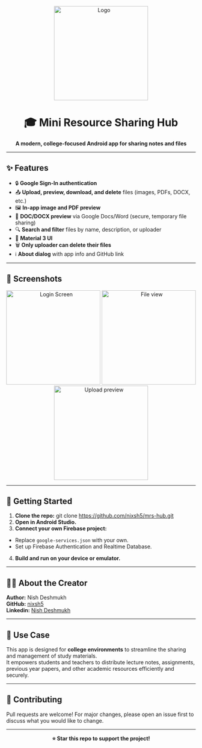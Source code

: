 <p align="center">
<img src="https://github.com/user-attachments/assets/74438926-8fd8-4635-aa37-442548846f08" alt="Logo" width="250"/>
</p>

<h1 align="center">🎓 Mini Resource Sharing Hub</h1>

<p align="center">
  <b>A modern, college-focused Android app for sharing notes and files</b>
</p>

---

## ✨ Features

- 🔒 **Google Sign-In authentication**
- 📤 **Upload, preview, download, and delete** files (images, PDFs, DOCX, etc.)
- 🖼️ **In-app image and PDF preview**
- 📝 **DOC/DOCX preview** via Google Docs/Word (secure, temporary file sharing)
- 🔍 **Search and filter** files by name, description, or uploader
- 🎨 **Material 3 UI**
- 🗑️ **Only uploader can delete their files**
- ℹ️ **About dialog** with app info and GitHub link

---

## 📱 Screenshots

<p align="center">
  <img src="https://github.com/user-attachments/assets/05ddde68-3c30-4d09-aeef-5f2ce8613144" alt="Login Screen" width="250"/>
  <img src="https://github.com/user-attachments/assets/ea245cdd-7445-4113-aae5-f01aa6c5f28c" alt="File view" width="250"/>
  <img src="https://github.com/user-attachments/assets/747ab26e-27ce-4f33-926c-c19375d47c92" alt="Upload preview" width="250"/>
</p>


---

## 🚀 Getting Started

1. **Clone the repo:** git clone https://github.com/nixsh5/mrs-hub.git
2. **Open in Android Studio.**
3. **Connect your own Firebase project:**
- Replace `google-services.json` with your own.
- Set up Firebase Authentication and Realtime Database.
4. **Build and run on your device or emulator.**

---

## 👨‍💻 About the Creator

**Author:** Nish Deshmukh  
**GitHub:** [nixsh5](https://github.com/nixsh5)</br>
**Linkedin:** [Nish Deshmukh](https://www.linkedin.com/in/nish-deshmukh/)

---

## 🎯 Use Case

This app is designed for **college environments** to streamline the sharing and management of study materials.  
It empowers students and teachers to distribute lecture notes, assignments, previous year papers, and other academic resources efficiently and securely.

---

## 🤝 Contributing

Pull requests are welcome! For major changes, please open an issue first to discuss what you would like to change.

---

<p align="center">
<b>⭐️ Star this repo to support the project!</b>
</p>
